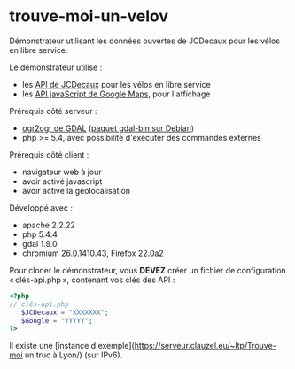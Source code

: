 trouve-moi-un-velov
===================

Démonstrateur utilisant les données ouvertes de JCDecaux pour les vélos en libre service.

Le démonstrateur utilise :
* les [API de JCDecaux](https://developer.jcdecaux.com/#/opendata/) pour les vélos en libre service
* les [API javaScript de Google Maps](https://developers.google.com/maps/documentation/javascript/reference), pour l'affichage

Prérequis côté serveur :
* [ogr2ogr de GDAL](http://www.gdal.org/) ([paquet gdal-bin sur Debian](apt://gdal-bin))
* php >= 5.4, avec possibilité d'exécuter des commandes externes

Prérequis côté client :
* navigateur web à jour
* avoir activé javascript
* avoir activé la géolocalisation

Développé avec :
* apache 2.2.22
* php 5.4.4
* gdal 1.9.0
* chromium 26.0.1410.43, Firefox 22.0a2

Pour cloner le démonstrateur, vous **DEVEZ** créer un fichier de configuration « clés-api.php », contenant vos clés des API :

```php
<?php
// clés-api.php
   $JCDecaux = "XXXXXXX";
   $Google = "YYYYY";
?>
```
Il existe une [instance d'exemple](https://serveur.clauzel.eu/~ltp/Trouve-moi un truc à Lyon/) (sur IPv6).
